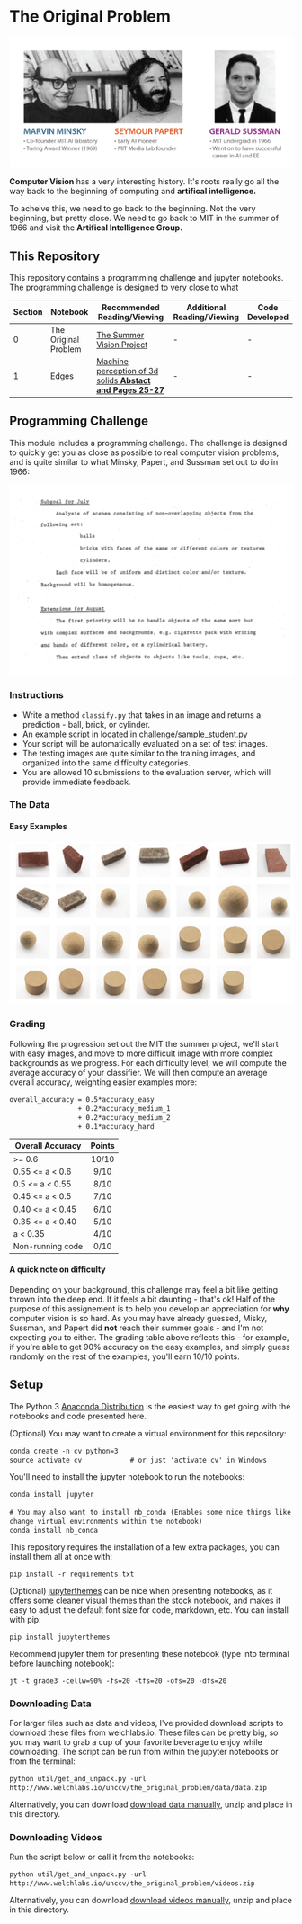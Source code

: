 # The Original Problem

![](graphics/original_mit_crew-01.png)

**Computer Vision** has a very interesting history. It's roots really go all the way back to the beginning of computing and **artifical intelligence.** 

To acheive this, we need to go back to the beginning. Not the very beginning, but pretty close. We need to go back to MIT in the summer of 1966 and visit the **Artifical Intelligence Group.**

## This Repository

This repository contains a programming challenge and jupyter notebooks. The programming challenge is designed to very close to what 



| Section |   Notebook    | Recommended Reading/Viewing | Additional Reading/Viewing | Code Developed | 
| ------- | ------------- | --------------------------- | -------------------------- | -------------- |
| 0       | The Original Problem | [The Summer Vision Project](papers/summer_vision_project.pdf) | - | - |
| 1       | Edges | [Machine perception of 3d solids **Abstact and Pages 25-27**](papers/roberts_thesis.pdf)| - | - |




## Programming Challenge

This module includes a programming challenge. The challenge is designed to quickly get you as close as possible to real computer vision problems, and is quite similar to what Minsky, Papert, and Sussman set out to do in 1966:

![](graphics/summer_project_goals-01.png)


### Instructions

- Write a method `classify.py` that takes in an image and returns a prediction - ball, brick, or cylinder.
- An example script in located in challenge/sample_student.py
- Your script will be automatically evaluated on a set of test images. 
- The testing images are quite similar to the training images, and organized into the same difficulty categories. 
- You are allowed 10 submissions to the evaluation server, which will provide immediate feedback.

### The Data

#### Easy Examples
![](graphics/easy_examples.png)

### Grading 
Following the progression set out the MIT the summer project, we'll start with easy images, and move to more difficult image with more complex backgrounds as we progress. For each difficulty level, we will compute the average accuracy of your classifier. We will then compute an average overall accuracy, weighting easier examples more: 

````
overall_accuracy = 0.5*accuracy_easy 
                 + 0.2*accuracy_medium_1 
                 + 0.2*accuracy_medium_2 
                 + 0.1*accuracy_hard 
````

| Overall Accuracy | Points |
| ------------- |:-------------:| 
| >= 0.6         | 10/10 | 
| 0.55 <= a < 0.6  | 9/10|  
| 0.5 <= a < 0.55 | 8/10 |   
| 0.45 <= a < 0.5 | 7/10 | 
| 0.40 <= a < 0.45 | 6/10 | 
| 0.35 <= a < 0.40 | 5/10 | 
| a < 0.35 | 4/10 |
| Non-running code | 0/10|

#### A quick note on difficulty
Depending on your background, this challenge may feel a bit like getting thrown into the deep end. If it feels a bit daunting - that's ok! Half of the purpose of this assignement is to help you develop an appreciation for **why** computer vision is so hard. As you may have already guessed, Misky, Sussman, and Papert did **not** reach their summer goals - and I'm not expecting you to either. The grading table above reflects this - for example, if you're able to get 90% accuracy on the easy examples, and simply guess randomly on the rest of the examples, you'll earn 10/10 points. 

## Setup 

The Python 3 [Anaconda Distribution](https://www.anaconda.com/download) is the easiest way to get going with the notebooks and code presented here. 

(Optional) You may want to create a virtual environment for this repository: 

~~~
conda create -n cv python=3
source activate cv            # or just 'activate cv' in Windows
~~~

You'll need to install the jupyter notebook to run the notebooks:

~~~
conda install jupyter

# You may also want to install nb_conda (Enables some nice things like change virtual environments within the notebook)
conda install nb_conda
~~~

This repository requires the installation of a few extra packages, you can install them all at once with:
~~~
pip install -r requirements.txt
~~~

(Optional) [jupyterthemes](https://github.com/dunovank/jupyter-themes) can be nice when presenting notebooks, as it offers some cleaner visual themes than the stock notebook, and makes it easy to adjust the default font size for code, markdown, etc. You can install with pip: 

~~~
pip install jupyterthemes
~~~

Recommend jupyter them for presenting these notebook (type into terminal before launching notebook):

~~~
jt -t grade3 -cellw=90% -fs=20 -tfs=20 -ofs=20 -dfs=20
~~~

### Downloading Data
For larger files such as data and videos, I've provided download scripts to download these files from welchlabs.io. These files can be pretty big, so you may want to grab a cup of your favorite beverage to enjoy while downloading. The script can be run from within the jupyter notebooks or from the terminal:

~~~
python util/get_and_unpack.py -url http://www.welchlabs.io/unccv/the_original_problem/data/data.zip
~~~

Alternatively, you can download [download data manually](http://www.welchlabs.io/unccv/the_original_problem/data/data.zip), unzip and place in this directory. 


### Downloading Videos

Run the script below or call it from the notebooks:

~~~
python util/get_and_unpack.py -url http://www.welchlabs.io/unccv/the_original_problem/videos.zip
~~~

Alternatively, you can download [download videos manually](http://www.welchlabs.io/unccv/the_original_problem/videos.zip), unzip and place in this directory. 




